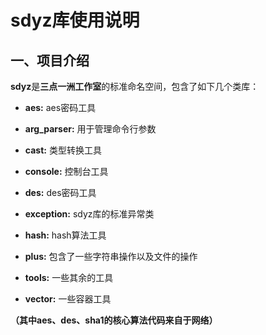 # sdyz库使用说明

## 一、项目介绍
**sdyz**是**三点一洲工作室**的标准命名空间，包含了如下几个类库：

- **aes:** aes密码工具

- **arg_parser:** 用于管理命令行参数

- **cast:** 类型转换工具

- **console:** 控制台工具

- **des:** des密码工具

- **exception:** sdyz库的标准异常类

- **hash:** hash算法工具

- **plus:** 包含了一些字符串操作以及文件的操作

- **tools:** 一些其余的工具

- **vector:** 一些容器工具

**（其中aes、des、sha1的核心算法代码来自于网络）**
